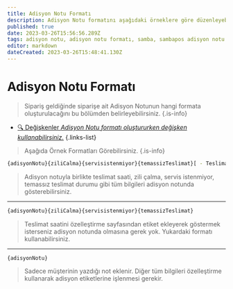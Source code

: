 ```yaml
---
title: Adisyon Notu Formatı
description: Adisyon Notu formatını aşağıdaki örneklere göre düzenleyebilirsiniz.
published: true
date: 2023-03-26T15:56:56.289Z
tags: adisyon notu, adisyon notu formatı, samba, sambapos adisyon notu
editor: markdown
dateCreated: 2023-03-26T15:48:41.130Z
---
```


# Adisyon Notu Formatı
> Sipariş geldiğinde siparişe ait Adisyon Notunun hangi formata oluşturulacağını bu bölümden belirleyebilirsiniz.
{.is-info}

- [:mag: Değişkenler *Adisyon Notu formatı oluştururken değişken kullanabilirsiniz.*](/sambapos/degiskenler)
{.links-list}

> Aşağıda Örnek Formatları Görebilirsiniz.
{.is-info}

```bash
{adisyonNotu}{ziliCalma}{servisistenmiyor}{temassizTeslimat}[ - Teslimat Saati: {teslimatZamanı}]
```
> Adisyon notuyla birlikte teslimat saati, zili çalma, servis istenmiyor, temassız teslimat durumu gibi tüm bilgileri adisyon notunda gösterebilirsiniz.


---


```bash
{adisyonNotu}{ziliCalma}{servisistenmiyor}{temassizTeslimat}
```
> Teslimat saatini özelleştirme sayfasından etiket ekleyerek göstermek isterseniz adisyon notunda olmasına gerek yok. Yukardaki formatı kullanabilirsiniz.


---


```bash
{adisyonNotu}
```
>Sadece müşterinin yazdığı not eklenir. Diğer tüm bilgileri özelleştirme kullanarak adisyon etiketlerine işlenmesi gerekir.
